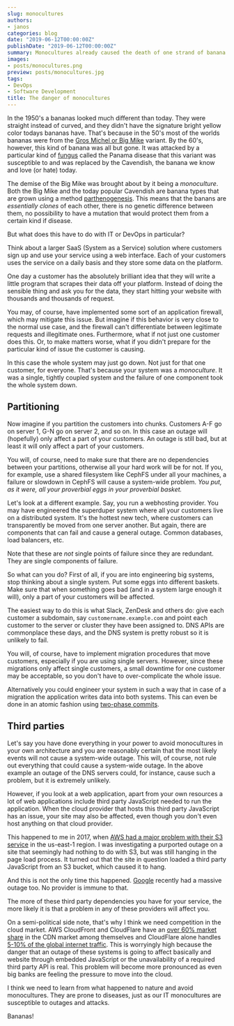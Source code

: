 ```yaml
---
slug: monocultures
authors:
- janos
categories: blog
date: "2019-06-12T00:00:00Z"
publishDate: "2019-06-12T00:00:00Z"
summary: Monocultures already caused the death of one strand of banana. What can we learn from it in IT?
images:
- posts/monocultures.png
preview: posts/monocultures.jpg
tags:
- DevOps
- Software Development
title: The danger of monocultures
---
```


In the 1950's a bananas looked much different than today. They were straight instead of curved, and they didn't have the signature bright yellow color todays bananas have. That's because in the 50's most of the worlds bananas were from the [Gros Michel or Big Mike](https://en.wikipedia.org/wiki/Gros_Michel_banana) variant. By the 60's, however, this kind of banana was all but gone. It was attacked by a particular kind of [fungus](https://youtu.be/9H0dy8fv33M) called the Panama disease that this variant was susceptible to and was replaced by the Cavendish, the banana we know and love (or hate) today.

The demise of the Big Mike was brought about by it being a *monoculture*. Both the Big Mike and the today 
popular Cavendish are banana types that are grown using a method [parthenogenesis](https://en.wikipedia.org/wiki/Parthenogenesis). This means that the banans are *essentially clones* of each other, there is no genetic difference between them, no possibility to have a mutation that would protect them from
a certain kind if disease.

But what does this have to do with IT or DevOps in particular?

Think about a larger SaaS (System as a Service) solution where customers sign up and use your service using a web interface. Each of your customers uses the service on a daily basis and they store some data on the platform.

One day a customer has the absolutely brilliant idea that they will write a little program that scrapes their data off your platform. Instead of doing the sensible thing and ask you for the data, they start hitting your website with thousands and thousands of request.

You may, of course, have implemented some sort of an application firewall, which may mitigate this issue. But imagine if this behavior is very close to the normal use case, and the firewall can't differentiate between legitimate requests and illegitimate ones. Furthermore, what if not just one customer does this. Or, to make matters worse, what if you didn't prepare for the particular kind of issue the customer is causing.

In this case the whole system may just go down. Not just for that one customer, for everyone. That's because your system was a *monoculture*. It was a single, tightly coupled system and the failure of one component took the whole system down.

## Partitioning

Now imagine if you partition the customers into chunks. Customers A-F go on server 1, G-N go on server 2, and so on. In this case an outage will (hopefully) only affect a part of your customers. An outage is still bad, but at least it will only affect a part of your customers.

You will, of course, need to make sure that there are no dependencies between your partitions, otherwise all your hard work will be for not. If you, for example, use a shared filesystem like CephFS under all your machines, a failure or slowdown in CephFS will cause a system-wide problem. *You put, as it were, all your proverbial eggs in your proverbial basket.*

Let's look at a different example. Say, you run a webhosting provider. You may have engineered the superduper system where all your customers live on a distributed system. It's the hottest new tech, where customers can transparently be moved from one server another. But again, there are components that can fail and cause a general outage. Common databases, load balancers, etc.

Note that these are *not* single points of failure since they are redundant. They are single components of failure.

So what can you do? First of all, if you are into engineering big systems, stop thinking about a single system. Put some eggs into different baskets. Make sure that when something goes bad (and in a system large enough it will), only a part of your customers will be affected.

The easiest way to do this is what Slack, ZenDesk and others do: give each customer a subdomain, say
`customername.example.com` and point each customer to the server or cluster they have been assigned to. DNS APIs are commonplace these days, and the DNS system is pretty robust so it is unlikely to fail.

You will, of course, have to implement migration procedures that move customers, especially if you are using single servers. However, since these migrations only affect single customers, a small downtime for one customer may be acceptable, so you don't have to over-complicate the whole issue. 

Alternatively you could engineer your system in such a way that in case of a migration the application writes data into both systems. This can even be done in an atomic fashion using [two-phase commits](https://en.wikipedia.org/wiki/Two-phase_commit_protocol).

## Third parties

Let's say you have done everything in your power to avoid monocultures in your own architecture and you are reasonably certain that the most likely events will not cause a system-wide outage. This will, of course, not rule out everything that could cause a system-wide outage. In the above example an outage of the DNS servers could, for instance, cause such a problem, but it is extremely unlikely.

However, if you look at a web application, apart from your own resources a lot of web applications include third party JavaScript needed to run the application. When the cloud provider that hosts this third party JavaScript has an issue, your site may also be affected, even though you don't even host anything on that cloud provider.

This happened to me in 2017, when [AWS had a major problem with their S3 service](https://www.vox.com/2017/3/2/14792636/amazon-aws-internet-outage-cause-human-error-incorrect-command) in the us-east-1 region. I was investigating a purported outage on a site that seemingly had nothing to do with S3, but was still hanging in the page load process. It turned out that the site in question loaded a third party JavaScript from an S3 bucket, which caused it to hang. 

And this is not the only time this happened. [Google](https://www.theverge.com/2019/6/2/18649635/youtube-snapchat-down-outage) recently had a massive outage too. No provider is immune to that.

The more of these third party dependencies you have for your service, the more likely it is that a problem in any of these providers will affect you.

On a semi-political side note, that's why I think we need competition in the cloud market. AWS CloudFront and CloudFlare have an [over 60% market share](https://www.datanyze.com/market-share/cdn/cloudflare-cdn-market-share) in the CDN market among themselves and CloudFlare alone handles [5-10% of the global internet traffic](https://www.wired.com/story/cloudflare-spectrum-iot-protection/). This is worryingly high because the danger that an outage of these systems is going to affect basically and website through embedded JavaScript or the unavailability of a required third party API is real. This problem will become more pronounced as even big banks are feeling the pressure to move into the cloud.

I think we need to learn from what happened to nature and avoid monocultures. They are prone to diseases, just as our IT monocultures are susceptible to outages and attacks.

Bananas!
